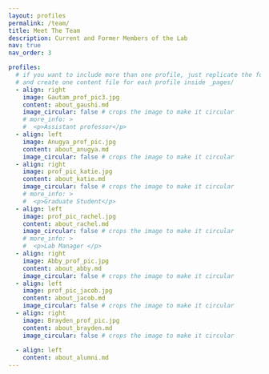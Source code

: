 ```yaml
---
layout: profiles
permalink: /team/
title: Meet The Team
description: Current and Former Members of the Lab
nav: true
nav_order: 3

profiles:
  # if you want to include more than one profile, just replicate the following block
  # and create one content file for each profile inside _pages/
  - align: right
    image: Gautam_prof_pic3.jpg
    content: about_gaushi.md
    image_circular: false # crops the image to make it circular
    # more_info: >
    #  <p>Assistant professor</p>
  - align: left
    image: Anugya_prof_pic.jpg
    content: about_anugya.md
    image_circular: false # crops the image to make it circular
  - align: right
    image: prof_pic_katie.jpg
    content: about_katie.md
    image_circular: false # crops the image to make it circular
    # more_info: >
    #  <p>Graduate Student</p>
  - align: left
    image: prof_pic_rachel.jpg
    content: about_rachel.md
    image_circular: false # crops the image to make it circular
    # more_info: >
    #  <p>Lab Manager </p>
  - align: right
    image: Abby_prof_pic.jpg
    content: about_abby.md
    image_circular: false # crops the image to make it circular
  - align: left
    image: prof_pic_jacob.jpg
    content: about_jacob.md
    image_circular: false # crops the image to make it circular
  - align: right
    image: Brayden_prof_pic.jpg
    content: about_brayden.md
    image_circular: false # crops the image to make it circular
  
  - align: left 
    content: about_alumni.md
---
```

